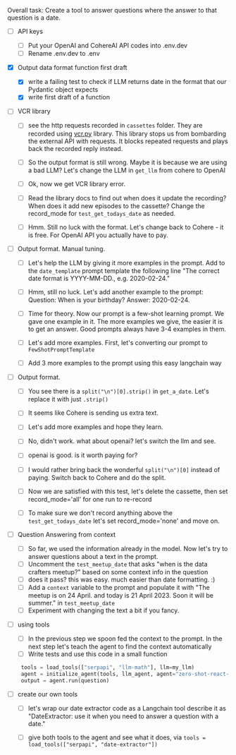 Overall task: Create a tool to answer questions where the answer to that question is a date.

- [ ] API keys
  - [ ] Put your OpenAI and CohereAI API codes into .env.dev
  - [ ] Rename .env.dev to .env
  
- [x] Output data format function first draft
    - [x] write a failing test to check if LLM returns date in the format that our Pydantic object expects
    - [x] write first draft of a function 

- [ ] VCR library
    - [ ] see the http requests recorded in `cassettes` folder. They are recorded using  [vcr.py](https://vcrpy.readthedocs.io/en/latest/index.html) library. This library stops us from bombarding the external API with requests. It blocks repeated requests and plays back the recorded reply instead.
    - [ ] So the output format is still wrong. Maybe it is because we are using a bad LLM? Let's change the LLM in `get_llm` from cohere to OpenAI
    - [ ] Ok, now we get VCR library error.
    - [ ] Read the library docs to find out when does it update the recording? When does it add new episodes to the cassette? Change the record_mode for `test_get_todays_date` as needed.
    - [ ] Hmm. Still no luck with the format. Let's change back to Cohere - it is free. For OpenAI API you actually have to pay.


- [ ] Output format. Manual tuning.
    - [ ] Let's help the LLM by giving it more examples in the prompt. Add to the `date_template` prompt template the following line "The correct date format is YYYY-MM-DD., e.g. 2020-02-24."
    - [ ] Hmm, still no luck. Let's add another example to the prompt: 
     Question: When is your birthday?
    Answer: 2020-02-24.
    - [ ] Time for theory. Now our prompt is a few-shot learning prompt. We gave one example in it. The more examples we give, the easier it is to get an answer. Good prompts always have 3-4 examples in them.
    - [ ] Let's add more examples. First, let's converting our prompt to `FewShotPromptTemplate`
    - [ ] Add 3 more examples to the prompt using this easy langchain way
  

- [ ] Output format.
  - [ ] You see there is a `split("\n")[0].strip()` in `get_a_date`. Let's replace it with just `.strip()` 
  - [ ] It seems like Cohere is sending us extra text.
  - [ ] Let's add more examples and hope they learn.
  - [ ] No, didn't work. what about openai? let's switch the llm and see.
  - [ ] openai is good. is it worth paying for?
  - [ ] I would rather bring back the wonderful `split("\n")[0]` instead of paying. Switch back to Cohere and do the split.

  - [ ] Now we are satisfied with this test, let's delete the cassette, then set record_mode='all' for one run to re-record
  - [ ] To make sure we don't record anything above the `test_get_todays_date` let's set record_mode='none' and move on.

 - [ ] Question Answering from context
   - [ ] So far, we used the information already in the model. Now let's try to answer questions about a text in the prompt.
   - [ ] Uncomment the `test_meetup_date` that asks "when is the data crafters meetup?" based on some context info in the question
   - [ ] does it pass? this was easy. much easier than date formatting. :)
   - [ ] Add a `context` variable to the prompt and populate it with "The meetup is on 24 April. and today is 21 April 2023. Soon it will be summer." in `test_meetup_date`
   - [ ] Experiment with changing the text a bit if you fancy.

- [ ] using tools
  - [ ] In the previous step we spoon fed the context to the prompt. In the next step let's teach the agent to find the context automatically
  - [ ] Write tests and use this code in a small function
   ```python
    tools = load_tools(["serpapi", "llm-math"], llm=my_llm)
    agent = initialize_agent(tools, llm_agent, agent="zero-shot-react-description", verbose=True)
    output = agent.run(question)
    ```

  
- [ ] create our own tools 
  - [ ] let's wrap our date extractor code as a Langchain tool describe it as "DateExtractor: use it when you need to answer a question with a date."
  - [ ] give both tools to the agent and see what it does, via `tools = load_tools(["serpapi", "date-extractor"])`
  
